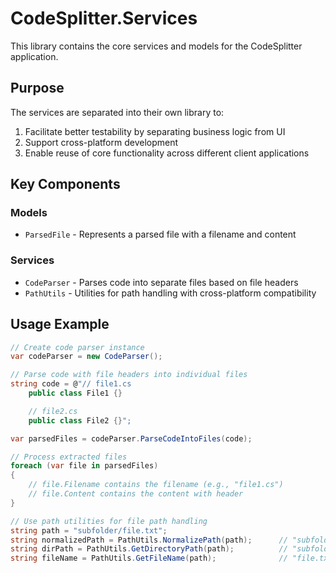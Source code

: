 # CodeSplitter.Services

This library contains the core services and models for the CodeSplitter application.

## Purpose

The services are separated into their own library to:

1. Facilitate better testability by separating business logic from UI
2. Support cross-platform development
3. Enable reuse of core functionality across different client applications

## Key Components

### Models

- `ParsedFile` - Represents a parsed file with a filename and content

### Services

- `CodeParser` - Parses code into separate files based on file headers
- `PathUtils` - Utilities for path handling with cross-platform compatibility

## Usage Example

```csharp
// Create code parser instance
var codeParser = new CodeParser();

// Parse code with file headers into individual files
string code = @"// file1.cs
    public class File1 {}

    // file2.cs
    public class File2 {}";

var parsedFiles = codeParser.ParseCodeIntoFiles(code);

// Process extracted files
foreach (var file in parsedFiles)
{
    // file.Filename contains the filename (e.g., "file1.cs")
    // file.Content contains the content with header
}

// Use path utilities for file path handling
string path = "subfolder/file.txt";
string normalizedPath = PathUtils.NormalizePath(path);      // "subfolder\file.txt"
string dirPath = PathUtils.GetDirectoryPath(path);          // "subfolder"
string fileName = PathUtils.GetFileName(path);              // "file.txt"
```